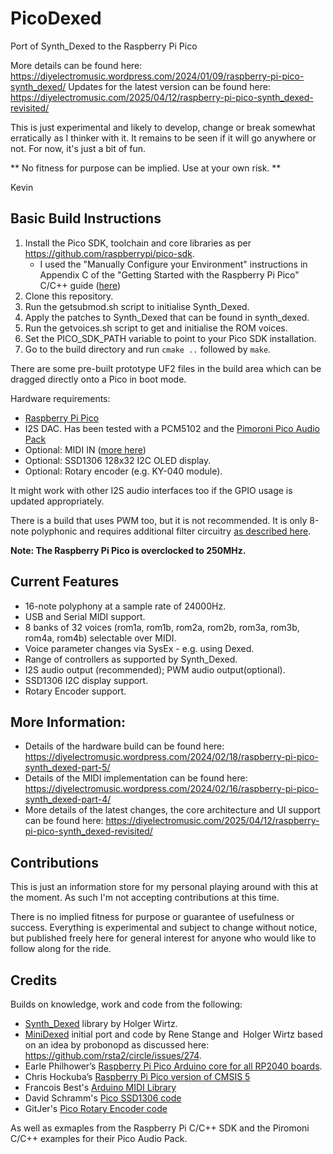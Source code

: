 # PicoDexed
Port of Synth_Dexed to the Raspberry Pi Pico

More details can be found here: https://diyelectromusic.wordpress.com/2024/01/09/raspberry-pi-pico-synth_dexed/
Updates for the latest version can be found here: https://diyelectromusic.com/2025/04/12/raspberry-pi-pico-synth_dexed-revisited/

This is just experimental and likely to develop, change or break somewhat erratically as I thinker with it.  It remains to be seen if it will go anywhere or not.  For now, it's just a bit of fun.

** No fitness for purpose can be implied.  Use at your own risk. **

Kevin

## Basic Build Instructions

1. Install the Pico SDK, toolchain and core libraries as per https://github.com/raspberrypi/pico-sdk.
    * I used the "Manually Configure your Environment" instructions in Appendix C of the "Getting Started with the Raspberry Pi Pico" C/C++ guide ([here](https://datasheets.raspberrypi.com/pico/getting-started-with-pico.pdf))
2. Clone this repository.
3. Run the getsubmod.sh script to initialise Synth_Dexed.
5. Apply the patches to Synth_Dexed that can be found in synth_dexed.
4. Run the getvoices.sh script to get and initialise the ROM voices.
4. Set the PICO_SDK_PATH variable to point to your Pico SDK installation.
5. Go to the build directory and run `cmake ..` followed by `make`.

There are some pre-built prototype UF2 files in the build area which can be dragged directly onto a Pico in boot mode.

Hardware requirements:
* [Raspberry Pi Pico](https://www.raspberrypi.com/products/raspberry-pi-pico/)
* I2S DAC.  Has been tested with a PCM5102 and the [Pimoroni Pico Audio Pack](https://shop.pimoroni.com/products/pico-audio-pack)
* Optional: MIDI IN ([more here](https://diyelectromusic.wordpress.com/2024/02/18/raspberry-pi-pico-synth_dexed-part-5/))
* Optional: SSD1306 128x32 I2C OLED display.
* Optional: Rotary encoder (e.g. KY-040 module).

It might work with other I2S audio interfaces too if the GPIO usage is updated appropriately.

There is a build that uses PWM too, but it is not recommended. It is only 8-note polyphonic and requires additional filter circuitry [as described here](https://diyelectromusic.wordpress.com/2024/02/18/raspberry-pi-pico-synth_dexed-part-5/).

**Note: The Raspberry Pi Pico is overclocked to 250MHz.**

## Current Features

* 16-note polyphony at a sample rate of 24000Hz.
* USB and Serial MIDI support.
* 8 banks of 32 voices (rom1a, rom1b, rom2a, rom2b, rom3a, rom3b, rom4a, rom4b) selectable over MIDI.
* Voice parameter changes via SysEx - e.g. using Dexed.
* Range of controllers as supported by Synth_Dexed.
* I2S audio output (recommended); PWM audio output(optional).
* SSD1306 I2C display support.
* Rotary Encoder support.

## More Information:

* Details of the hardware build can be found here: https://diyelectromusic.wordpress.com/2024/02/18/raspberry-pi-pico-synth_dexed-part-5/
* Details of the MIDI implementation can be found here: https://diyelectromusic.wordpress.com/2024/02/16/raspberry-pi-pico-synth_dexed-part-4/
* More details of the latest changes, the core architecture and UI support can be found here: https://diyelectromusic.com/2025/04/12/raspberry-pi-pico-synth_dexed-revisited/

## Contributions

This is just an information store for my personal playing around with this at the moment.  As such I'm not accepting contributions at this time.

There is no implied fitness for purpose or guarantee of usefulness or success.  Everything is experimental and subject to change without notice, but published freely here for general interest for anyone who would like to follow along for the ride.

## Credits

Builds on knowledge, work and code from the following:
* [Synth_Dexed](https://codeberg.org/dcoredump/Synth_Dexed) library by Holger Wirtz.
* [MiniDexed](https://github.com/probonopd/MiniDexed) initial port and code by Rene Stange and Holger Wirtz based on an idea by probonopd as discussed here: https://github.com/rsta2/circle/issues/274.
* Earle Philhower’s [Raspberry Pi Pico Arduino core for all RP2040 boards](https://github.com/earlephilhower/arduino-pico).
* Chris Hockuba’s [Raspberry Pi Pico version of CMSIS 5](https://gitlab.com/khockuba/cmsis-pi-pico)
* Francois Best's [Arduino MIDI Library](https://github.com/FortySevenEffects/arduino_midi_library)
* David Schramm's [Pico SSD1306 code](https://github.com/daschr/pico-ssd1306)
* GitJer's [Pico Rotary Encoder code](https://github.com/GitJer/Some_RPI-Pico_stuff/tree/main/Rotary_encoder)

As well as exmaples from the Raspberry Pi C/C++ SDK and the Piromoni C/C++ examples for their Pico Audio Pack.
